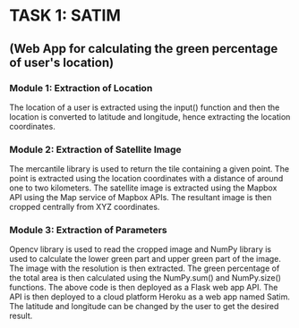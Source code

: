 # TASK 1: SATIM
## (Web App for calculating the green percentage of user's location)
### Module 1: Extraction of Location

The location of a user is extracted using the input() function and then the location is converted to latitude and longitude, hence extracting the location coordinates. 

### Module 2: Extraction of Satellite Image

The mercantile library is used to return the tile containing a given point. The point is extracted using the location coordinates with a distance of around one to two kilometers. The satellite image is extracted using the Mapbox API using the Map service of Mapbox APIs. The resultant image is then cropped centrally from XYZ coordinates. 

### Module 3: Extraction of Parameters

Opencv library is used to read the cropped image and NumPy library is used to calculate the lower green part and upper green part of the image. The image with the resolution is then extracted. The green percentage of the total area is then calculated using the NumPy.sum() and NumPy.size() functions.
The above code is then deployed as a Flask web app API. The API is then deployed to a cloud platform Heroku as a web app named Satim. The latitude and longitude can be changed by the user to get the desired result.
